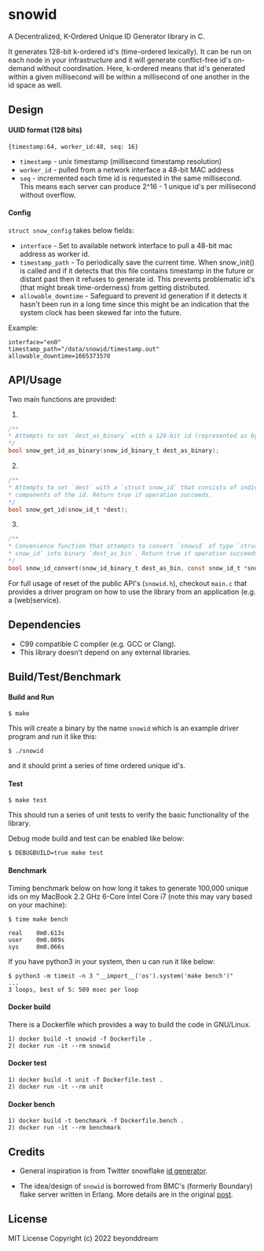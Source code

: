 # snowid

A Decentralized, K-Ordered Unique ID Generator library in C.

It generates 128-bit k-ordered id's (time-ordered lexically). It can be run on each node in your
infrastructure and it will generate conflict-free id's on-demand without coordination. Here, k-ordered means that id's generated within a given millisecond will be within a millisecond of one another in the id space as well.

## Design

#### UUID format (128 bits)

```
{timestamp:64, worker_id:48, seq: 16}
```

* `timestamp` - unix timestamp (millisecond timestamp resolution)
* `worker_id` - pulled from a network interface a 48-bit MAC address
* `seq` - incremented each time id is requested in the same millisecond. This means each server can produce 2^16 - 1 unique id's per millisecond without overflow.

#### Config

`struct snow_config` takes below fields:

* `interface` - Set to available network interface to pull a 48-bit mac address as worker id.
* `timestamp_path` - To periodically save the current time. When snow_init() is called and if it detects
that this file contains timestamp in the future or distant past then it refuses to generate id. This prevents problematic id's (that might break time-orderness) from getting distributed.
* `allowable_downtime` - Safeguard to prevent id generation if it detects it hasn't been run in a long time
since this might be an indication that the system clock has been skewed far into the future.

Example:
```
interface="en0"
timestamp_path="/data/snowid/timestamp.out"
allowable_downtime=1665373570
```

## API/Usage

Two main functions are provided:

1)
```c
/**
* Attempts to set `dest_as_binary` with a 128-bit id (represented as byte array). * Return true if operation succeeds. 
*/
bool snow_get_id_as_binary(snow_id_binary_t dest_as_binary);
```
2)
```c
/**
* Attempts to set `dest` with a `struct snow_id` that consists of individual 
* components of the id. Return true if operation succeeds.
*/
bool snow_get_id(snow_id_t *dest);
```

3)
```c
/**
* Convenience function that attempts to convert `snowid` of type `struct 
* snow_id` into binary `dest_as_bin`. Return true if operation succeeds.
*/
bool snow_id_convert(snow_id_binary_t dest_as_bin, const snow_id_t *snowid);
```

For full usage of reset of the public API's (`snowid.h`), checkout `main.c` that provides a driver program on how to use the library from an application (e.g. a (web)service).

## Dependencies

* C99 compatible C compiler (e.g. GCC or Clang).
* This library doesn't depend on any external libraries.

## Build/Test/Benchmark

#### Build and Run

```
$ make
```
This will create a binary by the name `snowid` which is an example driver program and run it like this:
```
$ ./snowid
```
and it should print a series of time ordered unique id's.

#### Test

```
$ make test
```
This should run a series of unit tests to verify the basic functionality of the library.

Debug mode build and test can be enabled like below:

```
$ DEBUGBUILD=true make test
```

#### Benchmark

Timing benchmark below on how long it takes to generate 100,000 unique ids on my MacBook 2.2 GHz 6-Core Intel Core i7 (note this may vary based on your machine):

```
$ time make bench

real    0m0.613s
user    0m0.089s
sys     0m0.066s
```

If you have python3 in your system, then u can run it like below:

```
$ python3 -m timeit -n 3 "__import__('os').system('make bench')"
...
3 loops, best of 5: 509 msec per loop
```

#### Docker build

There is a Dockerfile which provides a way to build the code in GNU/Linux.

```
1) docker build -t snowid -f Dockerfile .
2) docker run -it --rm snowid
```

#### Docker test

```
1) docker build -t unit -f Dockerfile.test .
2) docker run -it --rm unit
```

#### Docker bench

```
1) docker build -t benchmark -f Dockerfile.bench .
2) docker run -it --rm benchmark
```

## Credits

* General inspiration is from Twitter snowflake [id generator](https://blog.twitter.com/engineering/en_us/a/2010/announcing-snowflake).

* The idea/design of `snowid` is borrowed from BMC's (formerly Boundary) flake server written in Erlang.
More details are in the original [post](http://archive.is/2015.07.08-082503/http://www.boundary.com/blog/2012/01/flake-a-decentralized-k-ordered-unique-id-generator-in-erlang/).


## License

MIT License
Copyright (c) 2022 beyonddream